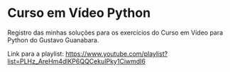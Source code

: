 # Curso em Vídeo Python

Registro das minhas soluções para os exercícios do Curso em Vídeo para Python do Gustavo Guanabara.

Link para a playlist:
https://www.youtube.com/playlist?list=PLHz_AreHm4dlKP6QQCekuIPky1CiwmdI6


